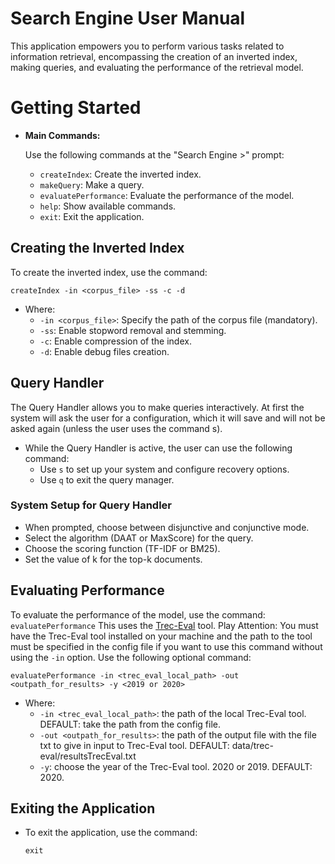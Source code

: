 
# Search Engine User Manual

This application empowers you to perform various tasks related to information retrieval, encompassing the creation of an inverted index, making queries, and evaluating the performance of the retrieval model.

# Getting Started

- **Main Commands:**

  Use the following commands at the "Search Engine >" prompt:
    -   `createIndex`: Create the inverted index.
    -   `makeQuery`: Make a query.
    -   `evaluatePerformance`: Evaluate the performance of the model.
    -   `help`: Show available commands.
    -   `exit`: Exit the application.

## Creating the Inverted Index

To create the inverted index, use the command:

    createIndex -in <corpus_file> -ss -c -d

- Where:
    -   `-in <corpus_file>`: Specify the path of the corpus file (mandatory).
    -   `-ss`: Enable stopword removal and stemming.
    -   `-c`: Enable compression of the index.
    -   `-d`: Enable debug files creation.

## Query Handler

The Query Handler allows you to make queries interactively.
At first the system will ask the user for a configuration, which it will save and will not be asked again (unless the user uses the command s).

- While the Query Handler is active, the user can use the following command:
  -   Use `s` to set up your system and configure recovery options.
  -   Use `q` to exit the query manager.

### System Setup for Query Handler

-   When prompted, choose between disjunctive and conjunctive mode.
-   Select the algorithm (DAAT or MaxScore) for the query.
-   Choose the scoring function (TF-IDF or BM25).
-   Set the value of k for the top-k documents.


## Evaluating Performance
To evaluate the performance of the model, use the command: `evaluatePerformance` This uses the <a href="https://github.com/usnistgov/trec_eval">Trec-Eval</a> tool.
Play Attention: You must have the Trec-Eval tool installed on your machine and the path to the tool must be specified in the config file if you want to use this command without using the `-in` option.
Use the following optional command:

    evaluatePerformance -in <trec_eval_local_path> -out <outpath_for_results> -y <2019 or 2020>

- Where:
    -   `-in <trec_eval_local_path>`: the path of the local Trec-Eval tool. DEFAULT: take the path from the config file.
    -   `-out <outpath_for_results>`: the path of the output file with the file txt to give in input to Trec-Eval tool. DEFAULT: data/trec-eval/resultsTrecEval.txt
    -   `-y`: choose the year of the Trec-Eval tool. 2020 or 2019. DEFAULT: 2020.

## Exiting the Application

-   To exit the application, use the command:
    
    `exit` 
